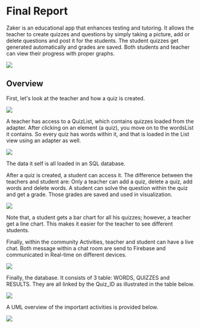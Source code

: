 # Final Report

Zaker is an educational app that enhances testing and tutoring. It allows the teacher to create quizzes and questions by simply taking a picture, add or delete questions and post it for the students. The student quizzes get generated automatically and grades are saved. Both students and teacher can view their progress with proper graphs.



![](https://github.com/artix15/Project-NAS/blob/master/Doc/TeacherOverviewLand.png?raw=true)



## Overview



First, let's look at the teacher and how a quiz is created.

![](https://github.com/artix15/Project-NAS/blob/master/Doc/LayoutTeacher.PNG?raw=true)



A teacher has access to a QuizList, which contains quizzes loaded from the adapter. After clicking on an element (a quiz), you move on to the wordsList it contains. So every quiz has words within it, and that is loaded in the List view using an adapter as well. 

![](https://github.com/artix15/Project-NAS/blob/master/Doc/LayoutQuizWithWordsPNG.PNG?raw=true)

The data it self is all loaded in an SQL database. 

After a quiz is created, a student can access it. The difference between the teachers and student are: Only a teacher can add a quiz, delete a quiz, add words and delete words. A student can solve the question within the quiz and get a grade. Those grades are saved and used in visualization. 

![](https://github.com/artix15/Project-NAS/blob/master/Doc/LayoutProgress.PNG?raw=true)

Note that, a student gets a bar chart for all his quizzes; however, a teacher get a line chart. This makes it easier for the teacher to see different students. 



Finally, within the community Activities, teacher and student can have a live chat. Both message within a chat room are send to Firebase and communicated in Real-time on different devices.

![](https://github.com/artix15/Project-NAS/blob/master/Doc/LayoutChat.PNG?raw=true)



Finally, the database. It consists of 3 table: WORDS, QUIZZES and RESULTS. They are all linked by the Quiz_ID as illustrated in the table below.

![](https://github.com/artix15/Project-NAS/blob/master/Doc/LayoutDB.PNG?raw=true)



A UML overview of the important activities is provided below.

![](https://github.com/artix15/Project-NAS/blob/master/Doc/UML.jpg?raw=true)





